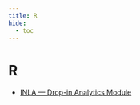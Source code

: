 ```yaml
---
title: R
hide:
  - toc
---
```


# R

- [INLA — Drop-in Analytics Module](https://cu-esiil.github.io/analytics-library/inla/)  
  <small></small>